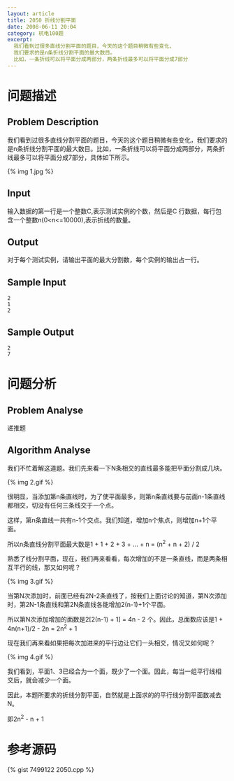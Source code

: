 ```yaml
---
layout: article
title: 2050 折线分割平面
date: 2008-06-11 20:04
category: 杭电100题
excerpt:
  我们看到过很多直线分割平面的题目，今天的这个题目稍微有些变化，
  我们要求的是n条折线分割平面的最大数目。
  比如，一条折线可以将平面分成两部分，两条折线最多可以将平面分成7部分
---
```

# 问题描述

## Problem Description

我们看到过很多直线分割平面的题目，今天的这个题目稍微有些变化，我们要求的是n条折线分割平面的最大数目。比如，一条折线可以将平面分成两部分，两条折线最多可以将平面分成7部分，具体如下所示。

{% img 1.jpg %}

## Input

输入数据的第一行是一个整数C,表示测试实例的个数，然后是C 行数据，每行包含一个整数n(0<n<=10000),表示折线的数量。

## Output

对于每个测试实例，请输出平面的最大分割数，每个实例的输出占一行。

## Sample Input

    2
    1
    2

## Sample Output

    2
    7

# 问题分析

## Problem Analyse

递推题

## Algorithm Analyse

我们不忙着解这道题。我们先来看一下N条相交的直线最多能把平面分割成几块。

{% img 2.gif %}

很明显，当添加第n条直线时，为了使平面最多，则第n条直线要与前面n-1条直线都相交，切没有任何三条线交于一个点。

这样，第n条直线一共有n-1个交点。我们知道，增加n个焦点，则增加n+1个平面。

所以n条直线分割平面最大数是1 + 1 + 2 + 3 + ... + n = (n<sup>2</sup> + n + 2) / 2

熟悉了线分割平面，现在，我们再来看看，每次增加的不是一条直线，而是两条相互平行的线，那又如何呢？

{% img 3.gif %}

当第N次添加时，前面已经有2N-2条直线了，按我们上面讨论的知道，第N次添加时，第2N-1条直线和第2N条直线各能增加2(n-1)+1个平面。

所以第N次添加增加的面数是2[2(n-1) + 1] = 4n - 2 个。因此，总面数应该是1 + 4n(n+1)/2 - 2n = 2n<sup>2</sup> + 1

现在我们再来看如果把每次加进来的平行边让它们一头相交，情况又如何呢？

{% img 4.gif %}

我们看到，平面1、3已经合为一个面，既少了一个面。因此，每当一组平行线相交后，就会减少一个面。

因此，本题所要求的折线分割平面，自然就是上面求的的平行线分割平面数减去N。

即2n<sup>2</sup> - n + 1

# 参考源码

{% gist 7499122 2050.cpp %}
